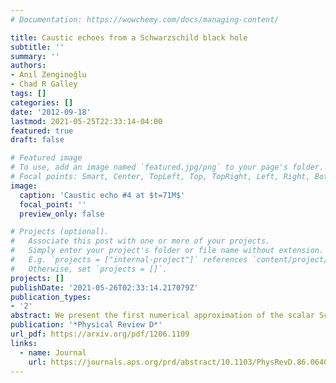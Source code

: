```yaml
---
# Documentation: https://wowchemy.com/docs/managing-content/

title: Caustic echoes from a Schwarzschild black hole
subtitle: ''
summary: ''
authors:
- Anıl Zenginoğlu
- Chad R Galley
tags: []
categories: []
date: '2012-09-18'
lastmod: 2021-05-25T22:33:14-04:00
featured: true
draft: false

# Featured image
# To use, add an image named `featured.jpg/png` to your page's folder.
# Focal points: Smart, Center, TopLeft, Top, TopRight, Left, Right, BottomLeft, Bottom, BottomRight.
image:
  caption: 'Caustic echo #4 at $t=71M$'
  focal_point: ''
  preview_only: false

# Projects (optional).
#   Associate this post with one or more of your projects.
#   Simply enter your project's folder or file name without extension.
#   E.g. `projects = ["internal-project"]` references `content/project/deep-learning/index.md`.
#   Otherwise, set `projects = []`.
projects: []
publishDate: '2021-05-26T02:33:14.217079Z'
publication_types:
- '2'
abstract: We present the first numerical approximation of the scalar Schwarzschild Green function in the time domain, which reveals several universal features of wave propagation in black hole spacetimes. We demonstrate the trapping of energy near the photon sphere and confirm its exponential decay. The trapped wavefront passes through caustics resulting in echoes that propagate to infinity. The arrival times and the decay rate of these caustic echoes are consistent with propagation along null geodesics and the large $\ell$ limit of quasinormal modes. We show that the fourfold singularity structure of the retarded Green function is due to the well-known action of a Hilbert transform on the trapped wavefront at caustics. A twofold cycle is obtained for degenerate source-observer configurations along the caustic line, where the energy amplification increases with an inverse power of the scale of the source. Finally, we discuss the tail piece of the solution due to propagation within the light cone, up to and including null infinity, and argue that, even with ideal instruments, only a finite number of echoes can be observed. Putting these pieces together, we provide a heuristic expression that approximates the Green function with a few free parameters. Accurate calculations and approximations of the Green function are the most general way of solving for wave propagation in curved spacetimes and should be useful in a variety of studies such as the computation of the self-force on a particle.
publication: '*Physical Review D*'
url_pdf: https://arxiv.org/pdf/1206.1109
links:
  - name: Journal
    url: https://journals.aps.org/prd/abstract/10.1103/PhysRevD.86.064030
---
```

